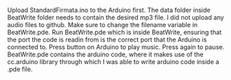 Upload StandardFirmata.ino to the Arduino first.
The data folder inside BeatWrite folder needs to contain the desired mp3 file. I did not upload any audio files to github. Make sure to change the filename
variable in BeatWrite.pde.
Run BeatWrite.pde which is inside BeatWrite, ensuring that the port the code is readin from is the correct port that the Arduino is connected to.
Press button on Arduino to play music. Press again to pause.
BeatWrite.pde contains the arduino code, where it makes use of the cc.arduino library through which I was able to write arduino code inside a .pde file.
